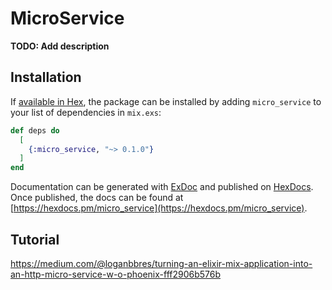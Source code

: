 # MicroService

**TODO: Add description**

## Installation

If [available in Hex](https://hex.pm/docs/publish), the package can be installed
by adding `micro_service` to your list of dependencies in `mix.exs`:

```elixir
def deps do
  [
    {:micro_service, "~> 0.1.0"}
  ]
end
```

Documentation can be generated with [ExDoc](https://github.com/elixir-lang/ex_doc)
and published on [HexDocs](https://hexdocs.pm). Once published, the docs can
be found at [https://hexdocs.pm/micro_service](https://hexdocs.pm/micro_service).

## Tutorial

https://medium.com/@loganbbres/turning-an-elixir-mix-application-into-an-http-micro-service-w-o-phoenix-fff2906b576b

